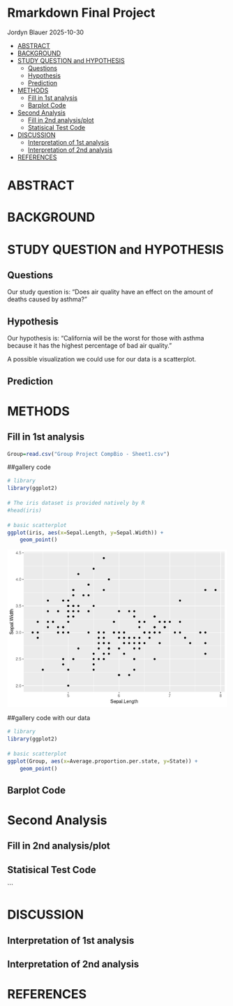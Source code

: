 Rmarkdown Final Project
================
Jordyn Blauer
2025-10-30

- [ABSTRACT](#abstract)
- [BACKGROUND](#background)
- [STUDY QUESTION and HYPOTHESIS](#study-question-and-hypothesis)
  - [Questions](#questions)
  - [Hypothesis](#hypothesis)
  - [Prediction](#prediction)
- [METHODS](#methods)
  - [Fill in 1st analysis](#fill-in-1st-analysis)
  - [Barplot Code](#barplot-code)
- [Second Analysis](#second-analysis)
  - [Fill in 2nd analysis/plot](#fill-in-2nd-analysisplot)
  - [Statisical Test Code](#statisical-test-code)
- [DISCUSSION](#discussion)
  - [Interpretation of 1st analysis](#interpretation-of-1st-analysis)
  - [Interpretation of 2nd analysis](#interpretation-of-2nd-analysis)
- [REFERENCES](#references)

# ABSTRACT

# BACKGROUND

# STUDY QUESTION and HYPOTHESIS

## Questions

Our study question is: “Does air quality have an effect on the amount of
deaths caused by asthma?”

## Hypothesis

Our hypothesis is: “California will be the worst for those with asthma
because it has the highest percentage of bad air quality.”

A possible visualization we could use for our data is a scatterplot.

## Prediction

# METHODS

## Fill in 1st analysis

``` r
Group=read.csv("Group Project CompBio - Sheet1.csv")
```

\##gallery code

``` r
# library
library(ggplot2)
 
# The iris dataset is provided natively by R
#head(iris)
 
# basic scatterplot
ggplot(iris, aes(x=Sepal.Length, y=Sepal.Width)) + 
    geom_point()
```

![](Rmarkdown-Final-Project_files/figure-gfm/unnamed-chunk-2-1.png)<!-- -->

\##gallery code with our data

``` r
# library
library(ggplot2)
 
# basic scatterplot
ggplot(Group, aes(x=Average.proportion.per.state, y=State)) + 
    geom_point()
```

## Barplot Code

# Second Analysis

## Fill in 2nd analysis/plot

## Statisical Test Code

\`\`\`

# DISCUSSION

## Interpretation of 1st analysis

## Interpretation of 2nd analysis

# REFERENCES
